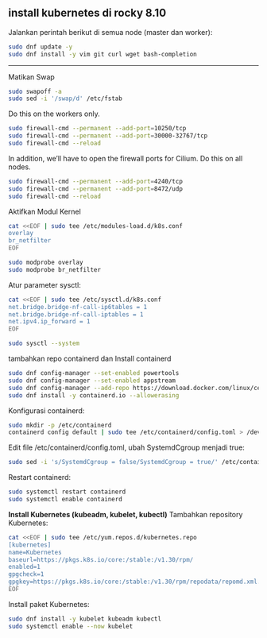 **install kubernetes di rocky 8.10**
---

Jalankan perintah berikut di semua node (master dan worker):
```bash
sudo dnf update -y
sudo dnf install -y vim git curl wget bash-completion
```

---

Matikan Swap
```bash
sudo swapoff -a
sudo sed -i '/swap/d' /etc/fstab
```

Do this on the workers only.
```bash
sudo firewall-cmd --permanent --add-port=10250/tcp
sudo firewall-cmd --permanent --add-port=30000-32767/tcp  
sudo firewall-cmd --reload
```

In addition, we’ll have to open the firewall ports for Cilium.
Do this on all nodes.
```bash
sudo firewall-cmd --permanent --add-port=4240/tcp
sudo firewall-cmd --permanent --add-port=8472/udp
sudo firewall-cmd --reload
```

Aktifkan Modul Kernel
```bash
cat <<EOF | sudo tee /etc/modules-load.d/k8s.conf
overlay
br_netfilter
EOF

sudo modprobe overlay
sudo modprobe br_netfilter
```

Atur parameter sysctl:
```bash
cat <<EOF | sudo tee /etc/sysctl.d/k8s.conf
net.bridge.bridge-nf-call-ip6tables = 1
net.bridge.bridge-nf-call-iptables = 1
net.ipv4.ip_forward = 1
EOF

sudo sysctl --system
```

tambahkan repo containerd dan Install containerd
```bash
sudo dnf config-manager --set-enabled powertools
sudo dnf config-manager --set-enabled appstream
sudo dnf config-manager --add-repo https://download.docker.com/linux/centos/docker-ce.repo
sudo dnf install -y containerd.io --allowerasing
```

Konfigurasi containerd:
```bash
sudo mkdir -p /etc/containerd
containerd config default | sudo tee /etc/containerd/config.toml > /dev/null
```

Edit file /etc/containerd/config.toml, ubah SystemdCgroup menjadi true:
```bash
sudo sed -i 's/SystemdCgroup = false/SystemdCgroup = true/' /etc/containerd/config.toml
```

Restart containerd:
```bash
sudo systemctl restart containerd
sudo systemctl enable containerd
```

**Install Kubernetes (kubeadm, kubelet, kubectl)**
Tambahkan repository Kubernetes:
```bash
cat <<EOF | sudo tee /etc/yum.repos.d/kubernetes.repo
[kubernetes]
name=Kubernetes
baseurl=https://pkgs.k8s.io/core:/stable:/v1.30/rpm/
enabled=1
gpgcheck=1
gpgkey=https://pkgs.k8s.io/core:/stable:/v1.30/rpm/repodata/repomd.xml.key
EOF
```

Install paket Kubernetes:
```bash
sudo dnf install -y kubelet kubeadm kubectl
sudo systemctl enable --now kubelet
```

